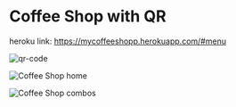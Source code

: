 # Coffee Shop with QR 



heroku link: https://mycoffeeshopp.herokuapp.com/#menu






![qr-code](https://user-images.githubusercontent.com/84484798/148687209-d394f499-d428-42e3-b9c2-7b0a02aab72e.png)






![Coffee Shop home](https://user-images.githubusercontent.com/84484798/148685795-fe7747cb-c806-4839-a5bb-54a9686f8d92.png)







![Coffee Shop combos](https://user-images.githubusercontent.com/84484798/148685802-cf57131a-3d9c-437b-b6ed-20384df02add.png)

